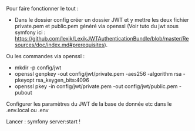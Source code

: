 Pour faire fonctionner le tout : 

- Dans le dossier config créer un dossier JWT et y mettre les deux fichier private.pem et public.pem 
généré via openssl (Voir tuto du jwt sous symfony ici : https://github.com/lexik/LexikJWTAuthenticationBundle/blob/master/Resources/doc/index.md#prerequisites).
  
Ou les commandes  via openssl :

-  mkdir -p config/jwt 
- openssl genpkey -out config/jwt/private.pem -aes256 -algorithm rsa -pkeyopt rsa_keygen_bits:4096 
- openssl pkey -in config/jwt/private.pem -out config/jwt/public.pem -pubout
  
Configurer les paramètres du JWT de la base de donnée etc dans le .env.local ou .env 

Lancer :
symfony server:start !
  

